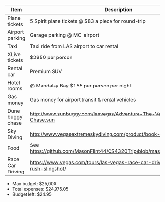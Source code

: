 |Item|Description|Cost|
|----|-----------|----|
|Plane tickets|5 Spirit plane tickets @ $83 a piece for round-trip|$415|
|Airport parking|Garage parking @ MCI airport|$115|
|Taxi|Taxi ride from LAS airport to car rental|$34.12|
|XLive tickets|$2950 per person|$14,750|
|Rental car|Premium SUV|$935.93|
|Hotel rooms|@ Mandalay Bay $155 per person per night|$3,875|
|Gas money|Gas money for airport transit & rental vehicles|$100|
|Dune buggy chase|http://www.sunbuggy.com/lasvegas/Adventure-The-Vegas-Mini-Baja-Chase.sun|$1,495|
|Sky Diving|http://www.vegasextremeskydiving.com/product/book-a-dive/|$1,250|
|Food|See https://github.com/MasonFlint44/CS4320Trip/blob/master/foodEstimate.md|$1,505|
|Race Car Driving|https://www.vegas.com/tours/las-vegas-race-car-driving/adrenaline-rush-slingshot/|$500|

- Max budget:     $25,000
- Total expenses: $24,975.05
- Budget left:     $24.95
